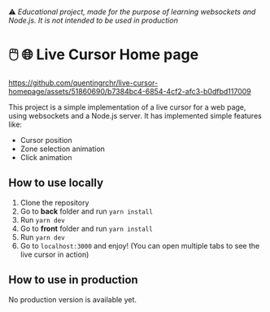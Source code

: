 ⚠️ _Educational project, made for the purpose of learning websockets and Node.js. It is not intended to be used in production_

# 🖱️ 🌐 Live Cursor Home page

https://github.com/quentingrchr/live-cursor-homepage/assets/51860690/b7384bc4-6854-4cf2-afc3-b0dfbd117009


This project is a simple implementation of a live cursor for a web page, using websockets and a Node.js server. It has implemented simple features like:

- Cursor position
- Zone selection animation
- Click animation

## How to use locally

1. Clone the repository
2. Go to **back** folder and run `yarn install`
3. Run `yarn dev`
4. Go to **front** folder and run `yarn install`
5. Run `yarn dev`
6. Go to `localhost:3000` and enjoy! (You can open multiple tabs to see the live cursor in action)

## How to use in production

No production version is available yet.
